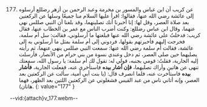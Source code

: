 177. عن كريب أن ابن عباس والمسور بن مخرمة وعبد الرحمن بن أزهر رضللع أرسلوه إلى عائشة رضي الله عنها، فقالوا: اقرأ عليها السلام منا جميعًا وسلها عن الركعتين بعد صلاة العصر، وقل لها: إنا أُخبرنا أنك تصلينهما، وقد بلغنا أن النبي صللس نهى عنهما، وقال ابن عباس رضللع: وكنت أضرب الناس مع عمر بن الخطاب عنها، فقال كريب: فدخلتُ على عائشة رضي الله عنها فبلغتها ما أرسلوني، فقالت: سل أم سلمة، فخرجت إليهم فأخبرتهم بقولها، فردوني إلى أم سلمة بمثل ما أرسلوني به إلى عائشة، فقالت أم سلمة رضي الله عنها: سمعت النبي صللس ينهى عنهما، ثم رأيته يصليهما حين صلى العصر، ثم دخل وعندي نسوة من بني حرام من الأنصار، فأرسلت إليه الجارية، فقلتُ: قومي بجنبه، قولي له: تقول لك أم سلمة: يا رسول الله، سمعتك تنهى عن هاتين وأراك تصليهما، **فإن أشار بيده** فاستأخري عنه، ففعلت الجارية، **فأشار بيده** فاستأخرت عنه، فلما انصرف قال: (يا بنت أبي أمية، سألت عن الركعتين بعد العصر، وإنه أتاني ناس من عبد القيس فشغلوني عن الركعتين اللتين بعد الظهر، فهما هاتان).
{: value="177" }

--vid:{attach}v_177.webm--
